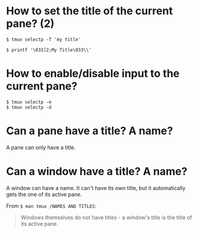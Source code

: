 # How to set the title of the current pane?  (2)

    $ tmux selectp -T 'my title'

    $ printf '\033]2;My Title\033\\'

# How to enable/disable input to the current pane?

    $ tmux selectp -e
    $ tmux selectp -d

##
# Can a pane have a title?  A name?

A pane can only have a title.

# Can a window have a title?  A name?

A window can have a name.
It can't have its own title, but it automatically gets the one of its active pane.

From `$ man tmux /NAMES AND TITLES`:
> Windows themselves do not have titles - a window's title is the title of its active pane.

